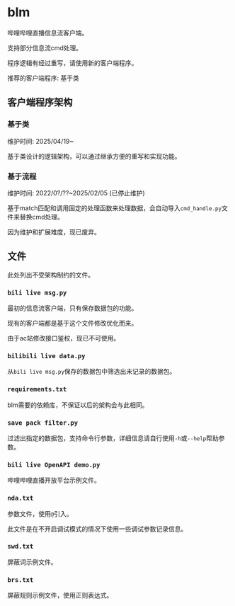 # blm

哔哩哔哩直播信息流客户端。

支持部分信息流cmd处理。

程序逻辑有经过重写，请使用新的客户端程序。

推荐的客户端程序: 基于类

## 客户端程序架构

### 基于类

维护时间: 2025/04/19~

基于类设计的逻辑架构，可以通过继承方便的重写和实现功能。

### 基于流程

维护时间: 2022/0?/??~2025/02/05 (已停止维护)

基于match匹配和调用固定的处理函数来处理数据，会自动导入`cmd_handle.py`文件来替换cmd处理。

因为维护和扩展难度，现已废弃。

## 文件

此处列出不受架构制约的文件。

### `bili live msg.py`

最初的信息流客户端，只有保存数据包的功能。

现有的客户端都是基于这个文件修改优化而来。

由于ac站修改接口鉴权，现已不可使用。

### `bilibili live data.py`

从`bili live msg.py`保存的数据包中筛选出未记录的数据包。

### `requirements.txt`

blm需要的依赖库，不保证以后的架构会与此相同。

### `save pack filter.py`

过滤出指定的数据包，支持命令行参数，详细信息请自行使用`-h`或`--help`帮助参数。

### `bili live OpenAPI demo.py`

哔哩哔哩直播开放平台示例文件。

### `nda.txt`

参数文件，使用`@`引入。

此文件是在不开启调试模式的情况下使用一些调试参数记录信息。

### `swd.txt`

屏蔽词示例文件。

### `brs.txt`

屏蔽规则示例文件，使用正则表达式。
